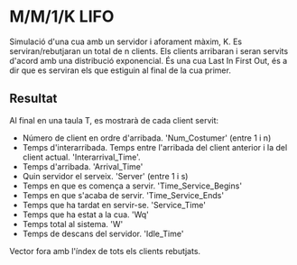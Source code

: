 # M/M/1/K LIFO

Simulació d'una cua amb un servidor i aforament màxim, K. Es serviran/rebutjaran un total de n clients.
Els clients arribaran i seran servits d'acord amb una distribució exponencial.
És una cua Last In First Out, és a dir que es serviran els que estiguin al final de la cua primer. 

## Resultat

Al final en una taula T, es mostrarà de cada client servit:
* Número de client en ordre d'arribada. 'Num_Costumer' (entre 1 i n)
* Temps d'interarribada. Temps entre l'arribada del client anterior i la del client actual. 'Interarrival_Time'.
* Temps d'arribada. 'Arrival_Time'
* Quin servidor el serveix. 'Server' (entre 1 i s)
* Temps en que es comença a servir. 'Time_Service_Begins'
* Temps en que s'acaba de servir. 'Time_Service_Ends'
* Temps que ha tardat en servir-se. 'Service_Time'
* Temps que ha estat a la cua. 'Wq'
* Temps total al sistema. 'W'
* Temps de descans del servidor. 'Idle_Time'

Vector fora amb l'índex de tots els clients rebutjats.

